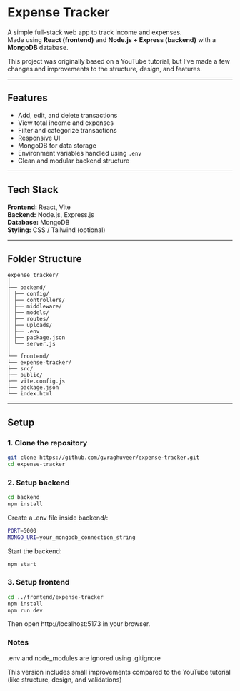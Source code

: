 # Expense Tracker

A simple full-stack web app to track income and expenses.  
Made using **React (frontend)** and **Node.js + Express (backend)** with a **MongoDB** database.

This project was originally based on a YouTube tutorial, but I’ve made a few changes and improvements to the structure, design, and features.

---

## Features

- Add, edit, and delete transactions
- View total income and expenses
- Filter and categorize transactions
- Responsive UI
- MongoDB for data storage
- Environment variables handled using `.env`
- Clean and modular backend structure

---

## Tech Stack

**Frontend:** React, Vite  
**Backend:** Node.js, Express.js  
**Database:** MongoDB  
**Styling:** CSS / Tailwind (optional)

---

## Folder Structure

```text
expense_tracker/
│
├── backend/
│ ├── config/
│ ├── controllers/
│ ├── middleware/
│ ├── models/
│ ├── routes/
│ ├── uploads/
│ ├── .env
│ ├── package.json
│ └── server.js
│
└── frontend/
└── expense-tracker/
├── src/
├── public/
├── vite.config.js
├── package.json
└── index.html
```

---

## Setup

### 1. Clone the repository

```bash
git clone https://github.com/gvraghuveer/expense-tracker.git
cd expense-tracker
```

### 2. Setup backend

```bash
cd backend
npm install
```

Create a .env file inside backend/:

```bash
PORT=5000
MONGO_URI=your_mongodb_connection_string
```

Start the backend:

```bash
npm start
```

### 3. Setup frontend

```bash
cd ../frontend/expense-tracker
npm install
npm run dev
```

Then open http://localhost:5173 in your browser.

### Notes

.env and node_modules are ignored using .gitignore

This version includes small improvements compared to the YouTube tutorial (like structure, design, and validations)
